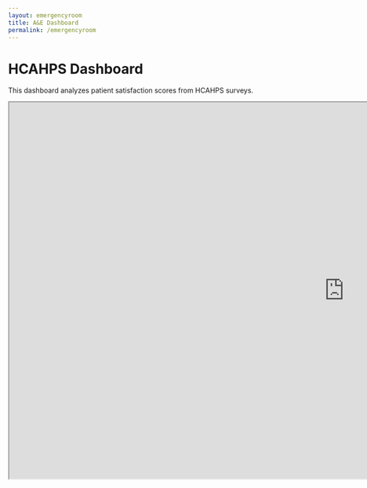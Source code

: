 ```yaml
---
layout: emergencyroom
title: A&E Dashboard
permalink: /emergencyroom
---
```


<h1>HCAHPS Dashboard</h1>

<p>This dashboard analyzes patient satisfaction scores from HCAHPS surveys.</p>

<iframe src="https://public.tableau.com/views/HCAHPSPatientSurveySatisfactionScores/HCAHPSSurveyDashboard?:showVizHome=no&embed=true" width="1366" height="768"></iframe>